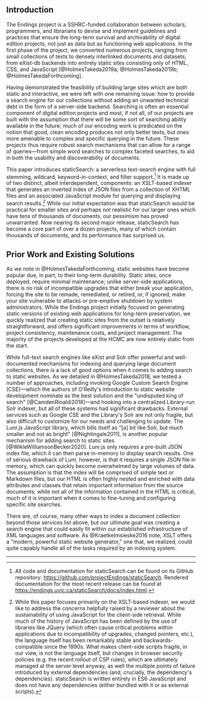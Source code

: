 ## Introduction

The Endings project is a SSHRC-funded collaboration between scholars, programmers, and librarians to devise and implement guidelines and practices that ensure the long-term survival and archivability of digital edition projects, not just as data but as functioning web applications. In the first phase of the project, we converted numerous projects, ranging from small collections of texts to densely interlinked documents and datasets, from eXist-db backends into entirely static sites consisting only of HTML, CSS, and JavaScript [@HolmesTakeda2019a; @HolmesTakeda2019b; @HolmesTakedaForthcoming].

Having demonstrated the feasibility of building large sites which are both static and interactive, we were left with one remaining issue: how to provide a search engine for our collections without adding an unwanted technical debt in the form of a server-side backend. Searching is often an essential component of digital edition projects and most, if not all, of our projects are built with the assumption that there will be some sort of searching ability available in the future; much of our encoding work is predicated on the notion that good, clean encoding produces not only better texts, but ones more amenable to complex and specific querying in the future. These projects thus require robust search mechanisms that can allow for a range of queries—from simple word searches to complex faceted searches, to aid in both the usability and discoverability of documents.

This paper introduces staticSearch: a serverless text-search engine with full stemming, wildcard, keyword-in-context, and filter support.[^01_1] It is made up of two distinct, albeit interdependent, components: an XSLT-based indexer that generates an inverted index of JSON files from a collection of XHTML files and an associated JavaScript module for querying and displaying search results.[^01_2] While our initial expectation was that staticSearch would be practical for smaller sites and perhaps not realistic for our larger ones which have tens of thousands of documents, our pessimism has proved unwarranted. Now nearing its second major release, staticSearch has become a core part of over a dozen projects, many of which contain thousands of documents, and its performance has surprised us.

## Prior Work and Existing Solutions

As we note in @HolmesTakedaForthcoming, static websites have become popular due, in part, to their long-term durability. Static sites, once deployed, require minimal maintenance; unlike server-side applications, there is no risk of incompatible upgrades that either break your application, forcing the site to be remade, remediated, or retired, or, if ignored, make your site vulnerable to attacks or pre-emptive shutdown by system administrators. While the Endings project initially focused on generating static versions of existing web applications for long-term preservation, we quickly realized that creating static sites from the outset is relatively straightforward, and offers significant improvements in terms of workflow, project consistency, maintenance costs, and project management. The majority of the projects developed at the HCMC are now entirely static from the start.

While full-text search engines like eXist and Solr offer powerful and well-documented mechanisms for indexing and querying large document collections, there is a lack of good options when it comes to adding search to static websites. As we detailed in @HolmesTakeda2018, we tested a number of approaches, including invoking Google Custom Search Engine (CSE)—which the authors of O’Reilly's introduction to static website development nominate as the best solution and the "undisputed king of search" [@CamdenRinaldi2018]—and hooking into a centralized Library-run Solr indexer, but all of these systems had significant drawbacks. External services such as Google CSE and the Library's Solr are not only fragile, but also difficult to customize for our needs and challenging to update. The Lunr.js JavaScript library, which bills itself as "[a] bit like Solr, but much smaller and not as bright" [@Nightingale2011], is another popular mechanism for adding search to static sites [@WikleWilliamsonBecker2020]. Lunr.js only requires a pre-built JSON index file, which it can then parse in-memory to display search results. One of serious drawback of Lunr, however, is that it requires a single JSON file in memory, which can quickly become overwhelmed by large volumes of data. The assumption is that the index will be comprised of simple text or Markdown files, but our HTML is often highly nested and enriched with data attributes and classes that retain important information from the source documents; while not all of the information contained in the HTML is critical, much of it is important when it comes to fine-tuning and configuring specific site searches. 

There are, of course, many other ways to index a document collection beyond those services list above, but our ultimate goal was creating a search engine that could easily fit within our established infrastructure of XML languages and software. As @KraetkeImsieske2016 note,  XSLT offers a "modern, powerful static website generator," one that, we realized, could quite capably handle all of the tasks required by an indexing system. 



---

[^01_1]:   All code and documentation for staticSearch can be found on its GitHub repository: https://github.com/projectEndings/staticSearch. Rendered documentation for the most recent release can be found at https://endings.uvic.ca/staticSearch/docs/index.html.
[^01_2]: While this paper focuses primarily on the XSLT-based indexer, we would like to address the concerns helpfully raised by a reviewer about the sustainability of using JavaScript for the client-side retrieval. While much of the history of JavaScript has been defined by the use of libraries like JQuery (which often cause critical problems within applications due to incompatibility of upgrades, changed pointers, etc.), the language itself has been remarkably stable and backwards-compatible since the 1990s. What makes client-side scripts fragile, in our view, is not the language itself, but changes in browser security policies (e.g. the recent rollout of CSP rules), which are ultimately managed at the server level anyway, as well the multiple points of failure introduced by external dependencies (and, crucially, the dependency's dependencies). staticSearch is written entirely in ES6 JavaScript and does not have any dependencies (either bundled with it or as external scripts). 



